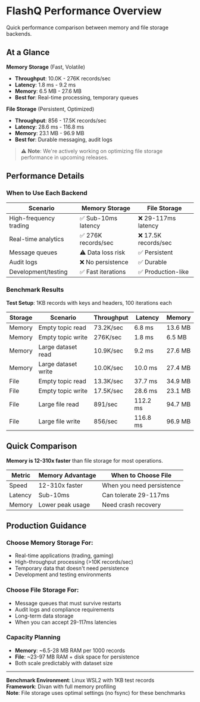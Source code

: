 # FlashQ Performance Overview

Quick performance comparison between memory and file storage backends.

## At a Glance

**Memory Storage** (Fast, Volatile)
- **Throughput**: 10.0K - 276K records/sec
- **Latency**: 1.8 ms - 9.2 ms 
- **Memory**: 6.5 MB - 27.6 MB
- **Best for**: Real-time processing, temporary queues

**File Storage** (Persistent, Optimized)
- **Throughput**: 856 - 17.5K records/sec  
- **Latency**: 28.6 ms - 116.8 ms
- **Memory**: 23.1 MB - 96.9 MB
- **Best for**: Durable messaging, audit logs

> ⚠️ **Note**: We're actively working on optimizing file storage performance in upcoming releases.

## Performance Details

### When to Use Each Backend

| Scenario | Memory Storage | File Storage |
|----------|----------------|--------------|
| High-frequency trading | ✅ Sub-10ms latency | ❌ 29-117ms latency |
| Real-time analytics | ✅ 276K records/sec | ❌ 17.5K records/sec |
| Message queues | ⚠️ Data loss risk | ✅ Persistent |
| Audit logs | ❌ No persistence | ✅ Durable |
| Development/testing | ✅ Fast iterations | ✅ Production-like |

### Benchmark Results

**Test Setup**: 1KB records with keys and headers, 100 iterations each

| Storage | Scenario | Throughput | Latency | Memory |
|---------|----------|------------|---------|--------|
| Memory | Empty topic read | 73.2K/sec | 6.8 ms | 13.6 MB |
| Memory | Empty topic write | 276K/sec | 1.8 ms | 6.5 MB |
| Memory | Large dataset read | 10.9K/sec | 9.2 ms | 27.6 MB |
| Memory | Large dataset write | 10.0K/sec | 10.0 ms | 27.4 MB |
| File | Empty topic read | 13.3K/sec | 37.7 ms | 34.9 MB |
| File | Empty topic write | 17.5K/sec | 28.6 ms | 23.1 MB |
| File | Large file read | 891/sec | 112.2 ms | 94.7 MB |
| File | Large file write | 856/sec | 116.8 ms | 96.9 MB |

## Quick Comparison

**Memory is 12-310x faster** than file storage for most operations.

| Metric | Memory Advantage | When to Choose File |
|--------|------------------|-------------------|
| Speed | 12-310x faster | When you need persistence |
| Latency | Sub-10ms | Can tolerate 29-117ms |
| Memory | Lower peak usage | Need crash recovery |

## Production Guidance

### Choose Memory Storage For:
- Real-time applications (trading, gaming)
- High-throughput processing (>10K records/sec)
- Temporary data that doesn't need persistence
- Development and testing environments

### Choose File Storage For:  
- Message queues that must survive restarts
- Audit logs and compliance requirements
- Long-term data storage
- When you can accept 29-117ms latencies

### Capacity Planning
- **Memory**: ~6.5-28 MB RAM per 1000 records
- **File**: ~23-97 MB RAM + disk space for persistence
- Both scale predictably with dataset size

---

**Benchmark Environment**: Linux WSL2 with 1KB test records  
**Framework**: Divan with full memory profiling  
**Note**: File storage uses optimal settings (no fsync) for these benchmarks